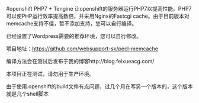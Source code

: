 #openshift PHP7 + Tengine
让openshift的服务器运行PHP7以提高性能。PHP7可以使PHP运行效率提高数倍，并采用Nginx的Fastcgi cache。由于目前版本对memcache支持不佳，暂不添加支持，您可以自行编译。

已经设置了Wordpress需要的推荐环境，您可以自行修改。

项目地址：https://github.com/websupport-sk/pecl-memcache

编译方法会在测试后发布于我的博客http://blog.feixueacg.com/

本项目正在测试，请勿用于生产环境。

由于使用.openshift的build文件有点问题，过几个月在写另一个版本的，这个版本就是几个shell脚本

